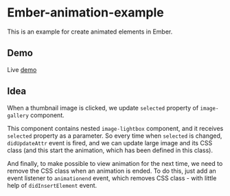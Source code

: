 # Ember-animation-example

This is an example for create animated elements in Ember.

## Demo

Live [demo](http://animation.redlime.pw/)

## Idea
When a thumbnail image is clicked, we update `selected` property of `image-gallery` component.

This component contains nested `image-lightbox` component, and it receives `selected` property as a parameter.
So every time when `selected` is changed, `didUpdateAttr` event is fired, and we can update large image and its CSS class (and this start the animation, which has been defined in this class).

And finally, to make possible to view animation for the next time, we need to remove the CSS class when an animation is ended.
To do this, just add an event listener to `animationend` event, which removes CSS class - with little help of `didInsertElement` event.
